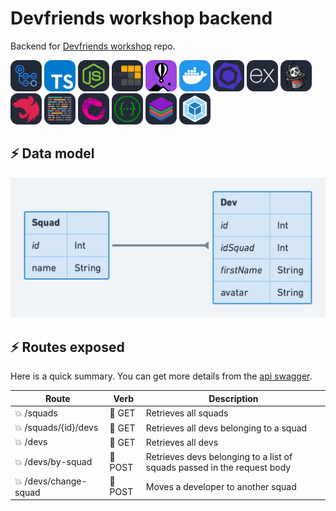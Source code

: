 # Devfriends workshop backend

Backend for [Devfriends workshop](https://github.com/jpb06/dev-friends-workshop) repo.

<!-- readme-package-icons start -->

<p align="left"><a href="https://docs.github.com/en/actions" target="_blank"><img height="50" src="https://raw.githubusercontent.com/jpb06/jpb06/master/icons/GithubActions-Dark.svg" /></a>&nbsp;<a href="https://www.typescriptlang.org/docs/" target="_blank"><img height="50" src="https://raw.githubusercontent.com/jpb06/jpb06/master/icons/TypeScript.svg" /></a>&nbsp;<a href="https://nodejs.org/en/docs/" target="_blank"><img height="50" src="https://raw.githubusercontent.com/jpb06/jpb06/master/icons/NodeJS-Dark.svg" /></a>&nbsp;<a href="https://pnpm.io/motivation" target="_blank"><img height="50" src="https://raw.githubusercontent.com/jpb06/jpb06/master/icons/Pnpm-Dark.svg" /></a>&nbsp;<a href="https://fly.io/docs/" target="_blank"><img height="50" src="https://raw.githubusercontent.com/jpb06/jpb06/master/icons/FlyIo-Dark.svg" /></a>&nbsp;<a href="https://docs.docker.com" target="_blank"><img height="50" src="https://raw.githubusercontent.com/jpb06/jpb06/master/icons/Docker.svg" /></a>&nbsp;<a href="https://eslint.org/docs/latest/" target="_blank"><img height="50" src="https://raw.githubusercontent.com/jpb06/jpb06/master/icons/Eslint-Dark.svg" /></a>&nbsp;<a href="https://expressjs.com/en/starter/installing.html" target="_blank"><img height="50" src="https://raw.githubusercontent.com/jpb06/jpb06/master/icons/ExpressJS-Dark.svg" /></a>&nbsp;<a href="https://fakerjs.dev/guide/" target="_blank"><img height="50" src="https://raw.githubusercontent.com/jpb06/jpb06/master/icons/Faker-Dark.svg" /></a>&nbsp;<a href="https://docs.nestjs.com" target="_blank"><img height="50" src="https://raw.githubusercontent.com/jpb06/jpb06/master/icons/NestJS-Dark.svg" /></a>&nbsp;<a href="https://prettier.io/docs/en/index.html" target="_blank"><img height="50" src="https://raw.githubusercontent.com/jpb06/jpb06/master/icons/Prettier-Dark.svg" /></a>&nbsp;<a href="https://rxjs.dev/guide/overview" target="_blank"><img height="50" src="https://raw.githubusercontent.com/jpb06/jpb06/master/icons/Rxjs-Dark.svg" /></a>&nbsp;<a href="https://swagger.io" target="_blank"><img height="50" src="https://raw.githubusercontent.com/jpb06/jpb06/master/icons/Swagger-Dark.svg" /></a>&nbsp;<a href="https://github.com/typestack" target="_blank"><img height="50" src="https://raw.githubusercontent.com/jpb06/jpb06/master/icons/TypeStack-Dark.svg" /></a>&nbsp;<a href="https://webpack.js.org/concepts/" target="_blank"><img height="50" src="https://raw.githubusercontent.com/jpb06/jpb06/master/icons/Webpack-Dark.svg" /></a></p>

<!-- readme-package-icons end -->

## ⚡ Data model

![Datamodel](./assets/dev-friends-model.png)

## ⚡ Routes exposed

Here is a quick summary. You can get more details from the [api swagger](https://devfriends-backend.fly.dev).

| Route                 | Verb    | Description                                                             |
| --------------------- | ------- | ----------------------------------------------------------------------- |
| 💥 /squads            | 🔹 GET  | Retrieves all squads                                                    |
| 💥 /squads/{id}/devs  | 🔹 GET  | Retrieves all devs belonging to a squad                                 |
| 💥 /devs              | 🔹 GET  | Retrieves all devs                                                      |
| 💥 /devs/by-squad     | 🔸 POST | Retrieves devs belonging to a list of squads passed in the request body |
| 💥 /devs/change-squad | 🔸 POST | Moves a developer to another squad                                      |
